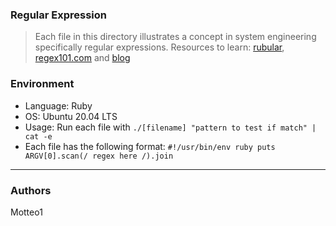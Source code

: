 ### Regular Expression
> Each file in this directory illustrates a concept in system engineering specifically regular expressions. Resources to learn: [rubular](http://rubular.com/), [regex101.com](https://regex101.com/r/cO8lqs/2) and [blog](https://medium.com/factory-mind/regex-tutorial-a-simple-cheatsheet-by-examples-649dc1c3f285)

### Environment
* Language: Ruby
* OS: Ubuntu 20.04 LTS
* Usage: Run each file with `./[filename] "pattern to test if match" | cat -e`
* Each file has the following format:
`#!/usr/bin/env ruby
puts ARGV[0].scan(/ regex here /).join`

***
### Authors
Motteo1

